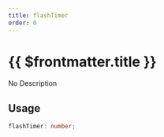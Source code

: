 ```yaml
---
title: flashTimer
order: 0
---
```


# {{ $frontmatter.title }}

No Description

## Usage

```ts
flashTimer: number;
```
